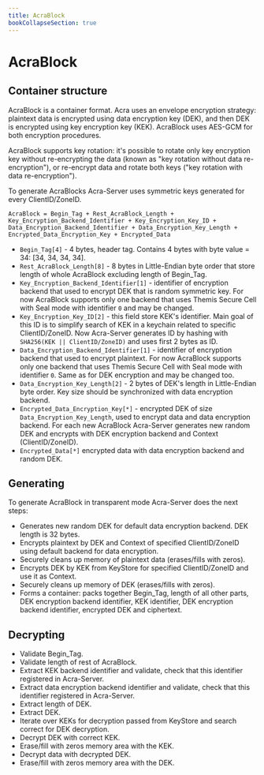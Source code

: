 ```yaml
---
title: AcraBlock
bookCollapseSection: true
---
```


# AcraBlock

## Container structure

AcraBlock is a container format. Acra uses an envelope encryption strategy: plaintext data is encrypted using data encryption key (DEK), and then DEK is encrypted using key encryption key (KEK). AcraBlock uses AES-GCM for both encryption procedures.

AcraBlock supports key rotation: it's possible to rotate only key encryption key without re-encrypting the data (known as "key rotation without data re-encryption"), or re-encrypt data and rotate both keys ("key rotation with data re-encryption").

To generate AcraBlocks Acra-Server uses symmetric keys generated for every ClientID/ZoneID.

`AcraBlock = Begin_Tag + Rest_AcraBlock_Length + Key_Encryption_Backend_Identifier + Key_Encryption_Key_ID + Data_Encryption_Backend_Identifier + Data_Encryption_Key_Length + Encrypted_Data_Encryption_Key + Encrypted_Data`
* `Begin_Tag[4]` - 4 bytes, header tag. Contains 4 bytes with byte value = 34: [34, 34, 34, 34].
* `Rest_AcraBlock_Length[8]` - 8 bytes in Little-Endian byte order that store length of whole AcraBlock excluding length of Begin_Tag.
* `Key_Encryption_Backend_Identifier[1]` - identifier of encryption backend that used to encrypt DEK that is random symmetric key. For now AcraBlock supports only one backend that uses Themis Secure Cell with Seal mode with identifier `0` and may be changed.
* `Key_Encryption_Key_ID[2]` - this field store KEK's identifier. Main goal of this ID is to simplify search of KEK in a keychain related to specific ClientID/ZoneID. Now Acra-Server generates ID by hashing with `SHA256(KEK || ClientID/ZoneID)` and uses first 2 bytes as ID.
* `Data_Encryption_Backend_Identifier[1]` - identifier of encryption backend that used to encrypt plaintext. For now AcraBlock supports only one backend that uses Themis Secure Cell with Seal mode with identifier `0`. Same as for DEK encryption and may be changed too.
* `Data_Encryption_Key_Length[2]` - 2 bytes of DEK's length in Little-Endian byte order. Key size should be synchronized with data encryption backend.
* `Encrypted_Data_Encryption_Key[*]` - encrypted DEK of size `Data_Encryption_Key_Length`, used to encrypt data and data encryption backend. For each new AcraBlock Acra-Server generates new random DEK and encrypts with DEK encryption backend and Context (ClientID/ZoneID).
* `Encrypted_Data[*]` encrypted data with data encryption backend and random DEK.

## Generating

To generate AcraBlock in transparent mode Acra-Server does the next steps:
* Generates new random DEK for default data encryption backend. DEK length is 32 bytes.
* Encrypts plaintext by DEK and Context of specified ClientID/ZoneID using default backend for data encryption.
* Securely cleans up memory of plaintext data (erases/fills with zeros).
* Encrypts DEK by KEK from KeyStore for specified ClientID/ZoneID and use it as Context.
* Securely cleans up memory of DEK (erases/fills with zeros).
* Forms a container: packs together Begin_Tag, length of all other parts, DEK encryption backend identifier, KEK identifier, DEK encryption backend identifier, encrypted DEK and ciphertext.

## Decrypting

* Validate Begin_Tag.
* Validate length of rest of AcraBlock.
* Extract KEK backend identifier and validate, check that this identifier registered in Acra-Server.
* Extract data encryption backend identifier and validate, check that this identifier registered in Acra-Server.
* Extract length of DEK.
* Extract DEK.
* Iterate over KEKs for decryption passed from KeyStore and search correct for DEK decryption.
* Decrypt DEK with correct KEK.
* Erase/fill with zeros memory area with the KEK.
* Decrypt data with decrypted DEK.
* Erase/fill with zeros memory area with the DEK.
